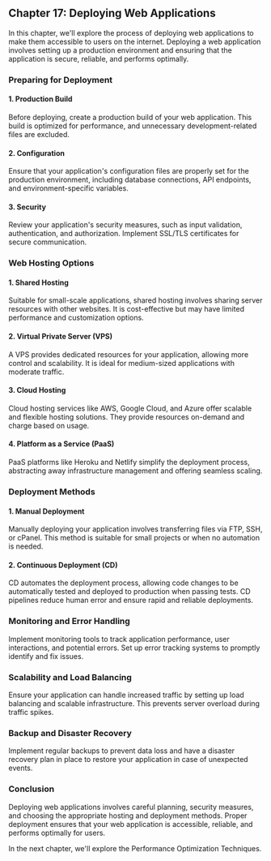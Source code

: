 ## Chapter 17: Deploying Web Applications

In this chapter, we'll explore the process of deploying web applications to make them accessible to users on the internet. Deploying a web application involves setting up a production environment and ensuring that the application is secure, reliable, and performs optimally.

### Preparing for Deployment

#### 1. Production Build

Before deploying, create a production build of your web application. This build is optimized for performance, and unnecessary development-related files are excluded.

#### 2. Configuration

Ensure that your application's configuration files are properly set for the production environment, including database connections, API endpoints, and environment-specific variables.

#### 3. Security

Review your application's security measures, such as input validation, authentication, and authorization. Implement SSL/TLS certificates for secure communication.

### Web Hosting Options

#### 1. Shared Hosting

Suitable for small-scale applications, shared hosting involves sharing server resources with other websites. It is cost-effective but may have limited performance and customization options.

#### 2. Virtual Private Server (VPS)

A VPS provides dedicated resources for your application, allowing more control and scalability. It is ideal for medium-sized applications with moderate traffic.

#### 3. Cloud Hosting

Cloud hosting services like AWS, Google Cloud, and Azure offer scalable and flexible hosting solutions. They provide resources on-demand and charge based on usage.

#### 4. Platform as a Service (PaaS)

PaaS platforms like Heroku and Netlify simplify the deployment process, abstracting away infrastructure management and offering seamless scaling.

### Deployment Methods

#### 1. Manual Deployment

Manually deploying your application involves transferring files via FTP, SSH, or cPanel. This method is suitable for small projects or when no automation is needed.

#### 2. Continuous Deployment (CD)

CD automates the deployment process, allowing code changes to be automatically tested and deployed to production when passing tests. CD pipelines reduce human error and ensure rapid and reliable deployments.

### Monitoring and Error Handling

Implement monitoring tools to track application performance, user interactions, and potential errors. Set up error tracking systems to promptly identify and fix issues.

### Scalability and Load Balancing

Ensure your application can handle increased traffic by setting up load balancing and scalable infrastructure. This prevents server overload during traffic spikes.

### Backup and Disaster Recovery

Implement regular backups to prevent data loss and have a disaster recovery plan in place to restore your application in case of unexpected events.

### Conclusion

Deploying web applications involves careful planning, security measures, and choosing the appropriate hosting and deployment methods. Proper deployment ensures that your web application is accessible, reliable, and performs optimally for users.

In the next chapter, we'll explore the Performance Optimization Techniques.
